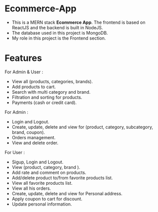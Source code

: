 # Ecommerce-App

- This is a MERN stack <b>Ecommerce App</b>. The frontend is based on ReactJS and the backend is built in NodeJS.
- The database used in this project is MongoDB.
- My role in this project is the Frontend section.

# Features
 For Admin & User :
- View all (products, categories, brands).
- Add products to cart.
- Search with multi category and brand.
- Filtration and sorting for products.
- Payments (cash or credit card).

For Admin :
- Login and Logout.
- Create, update, delete and view for (product, category, subcategory, brand, coupon).
- Orders management.
- View and delete order.

For User :
- Sigup, Login and Logout.
- View (product, category, brand ).
- Add rate and comment on products.
- Add/delete product to/from favorite products list.
- View all favorite products list.
- View all his orders.
- Create, update, delete and view for Personal address.
- Apply coupon to cart for discount.
- Update personal information.
